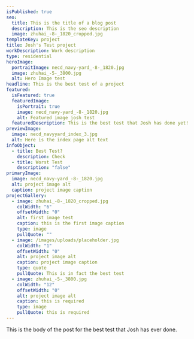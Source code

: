 ```yaml
---
isPublished: true
seo:
  title: This is the title of a blog post
  description: This is the seo description
  image: zhuhai_-8-_1820_cropped.jpg
templateKey: project
title: Josh's Test project
workDescription: Work description
type: residential
heroImage:
  portraitImage: necd_navy-yard_-8-_1820.jpg
  image: zhuhai_-5-_3800.jpg
  alt: Hero Image test
headline: This is the best test of a project
featured:
  isFeatured: true
  featuredImage:
    isPortrait: true
    image: necd_navy-yard_-8-_1820.jpg
    alt: Featured image josh test
  featuredDescription: This is the best test that Josh has done yet!
previewImage:
  image: necd_navyyard_index_3.jpg
  alt: Here is the index page alt text
infoObject:
  - title: Best Test?
    description: Check
  - title: Worst Test
    description: "false"
primaryImage:
  image: necd_navy-yard_-8-_1820.jpg
  alt: project image alt
  caption: project image caption
projectGallery:
  - image: zhuhai_-8-_1820_cropped.jpg
    colWidth: "6"
    offsetWidth: "0"
    alt: first image test
    caption: this is the first image caption
    type: image
    pullQuote: ""
  - image: /images/uploads/placeholder.jpg
    colWidth: "1"
    offsetWidth: "0"
    alt: project image alt
    caption: project image caption
    type: quote
    pullQuote: This is in fact the best test
  - image: zhuhai_-5-_3800.jpg
    colWidth: "12"
    offsetWidth: "0"
    alt: project image alt
    caption: this is required
    type: image
    pullQuote: this is required
---
```

This is the body of the post for the best test that Josh has ever done.
